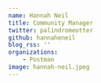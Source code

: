 ```yaml
---
name: Hannah Neil
title: Community Manager
twitter: palindromeotter
github: hannaheneil
blog_rss: ''
organizations:
    - Postman
image: hannah-neil.jpeg
---
```

